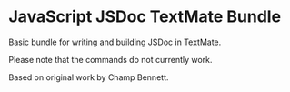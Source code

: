 JavaScript JSDoc TextMate Bundle
================================

Basic bundle for writing and building JSDoc in TextMate.

Please note that the commands do not currently work.

Based on original work by Champ Bennett.